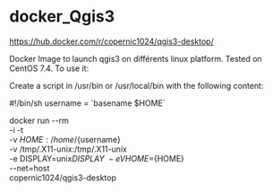 # docker_Qgis3
https://hub.docker.com/r/copernic1024/qgis3-desktop/

Docker Image to launch qgis3 on différents linux platform.
Tested on CentOS 7.4.
To use it:

Create a script in /usr/bin or /usr/local/bin with the following content:

#!/bin/sh
username = \`basename $HOME\`

docker run --rm \
-i -t \
-v ${HOME}:/home/${username} \
-v /tmp/.X11-unix:/tmp/.X11-unix \
-e DISPLAY=unix$DISPLAY \
-e VHOME=${HOME} \
--net=host \
copernic1024/qgis3-desktop



